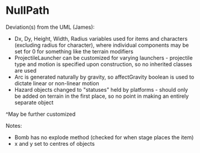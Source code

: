 # NullPath

Deviation(s) from the UML (James):
- Dx, Dy, Height, Width, Radius variables used for items and characters (excluding radius for character), where individual components may be set for 0 for something like the terrain modifiers
- ProjectileLauncher can be customized for varying launchers - projectile type and motion is specified upon construction, so no inherited classes are used
- Arc is generated naturally by gravity, so affectGravity boolean is used to dictate linear or non-linear motion
- Hazard objects changed to "statuses" held by platforms - should only be added on terrain in the first place, so no point in making an entirely separate object

^May be further customized

Notes: 
- Bomb has no explode method (checked for when stage places the item)
- x and y set to centres of objects
